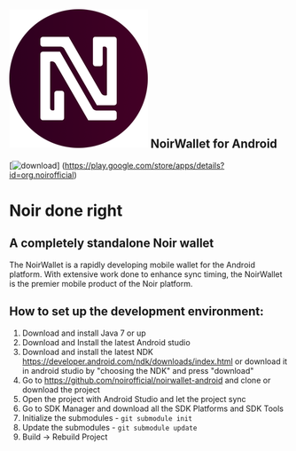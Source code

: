 ![ƀ](/images/icon.png) NoirWallet for Android
----------------------------------

[![download](/images/icon-google-play.png)]
(https://play.google.com/store/apps/details?id=org.noirofficial)

# Noir done right


## A completely standalone Noir wallet

The NoirWallet is a rapidly developing mobile wallet for the Android platform. With extensive work done to enhance sync timing, the NoirWallet is the premier mobile product of the Noir platform.

## How to set up the development environment:
1. Download and install Java 7 or up
2. Download and Install the latest Android studio
3. Download and install the latest NDK https://developer.android.com/ndk/downloads/index.html or download it in android studio by "choosing the NDK" and press "download"
4. Go to https://github.com/noirofficial/noirwallet-android and clone or download the project
5. Open the project with Android Studio and let the project sync
6. Go to SDK Manager and download all the SDK Platforms and SDK Tools
7. Initialize the submodules - <code>git submodule init</code>
8. Update the submodules - <code>git submodule update</code>
9. Build -> Rebuild Project
